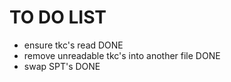 # TO DO LIST

- ensure tkc's read DONE
- remove unreadable tkc's into another file DONE
- swap SPT's DONE